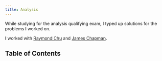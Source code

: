 ```yaml
---
title: Analysis
---
```


While studying for the analysis qualifying exam, I typed up solutions for the problems I worked on.

I worked with [Raymond Chu](https://www.math.ucla.edu/~rchu/) and [James Chapman](https://www.math.ucla.edu/~chapman20j/).

## Table of Contents
